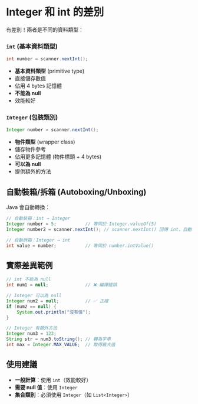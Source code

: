 # Integer 和 int 的差別

有差別！兩者是不同的資料類型：

### `int` (基本資料類型)
````java
int number = scanner.nextInt();
````
- **基本資料類型** (primitive type)
- 直接儲存數值
- 佔用 4 bytes 記憶體
- **不能為 null**
- 效能較好

### `Integer` (包裝類別)
````java
Integer number = scanner.nextInt();
````
- **物件類型** (wrapper class)
- 儲存物件參考
- 佔用更多記憶體 (物件標頭 + 4 bytes)
- **可以為 null**
- 提供額外的方法

## 自動裝箱/拆箱 (Autoboxing/Unboxing)

Java 會自動轉換：
````java
// 自動裝箱：int → Integer
Integer number = 5;           // 等同於 Integer.valueOf(5)
Integer number2 = scanner.nextInt(); // scanner.nextInt() 回傳 int，自動轉為 Integer

// 自動拆箱：Integer → int  
int value = number;           // 等同於 number.intValue()
````

## 實際差異範例

````java
// int 不能為 null
int num1 = null;              // ❌ 編譯錯誤

// Integer 可以為 null
Integer num2 = null;          // ✅ 正確
if (num2 == null) {
    System.out.println("沒有值");
}

// Integer 有額外方法
Integer num3 = 123;
String str = num3.toString(); // 轉為字串
int max = Integer.MAX_VALUE;  // 取得最大值
````

## 使用建議

- **一般計算**：使用 `int`（效能較好）
- **需要 null 值**：使用 `Integer`
- **集合類別**：必須使用 `Integer`（如 `List<Integer>`）
